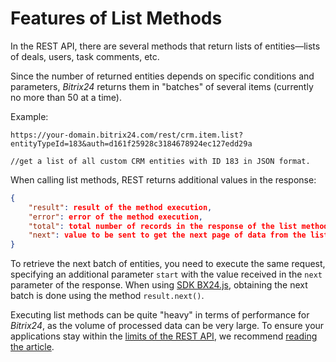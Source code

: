 # Features of List Methods

In the REST API, there are several methods that return lists of entities—lists of deals, users, task comments, etc.

Since the number of returned entities depends on specific conditions and parameters, *Bitrix24* returns them in "batches" of several items (currently no more than 50 at a time).

Example:

```http
https://your-domain.bitrix24.com/rest/crm.item.list?entityTypeId=183&auth=d161f25928c3184678924ec127edd29a

//get a list of all custom CRM entities with ID 183 in JSON format.
```

When calling list methods, REST returns additional values in the response:

```json
{
    "result": result of the method execution,
    "error": error of the method execution,
    "total": total number of records in the response of the list method,
    "next": value to be sent to get the next page of data from the list method
}
```

To retrieve the next batch of entities, you need to execute the same request, specifying an additional parameter `start` with the value received in the `next` parameter of the response. When using [SDK BX24.js](../../sdk/bx24-js-sdk/index.md), obtaining the next batch is done using the method `result.next()`.

Executing list methods can be quite "heavy" in terms of performance for *Bitrix24*, as the volume of processed data can be very large. To ensure your applications stay within the [limits of the REST API](../performance/limits.md), we recommend [reading the article](../performance/huge-data.md).